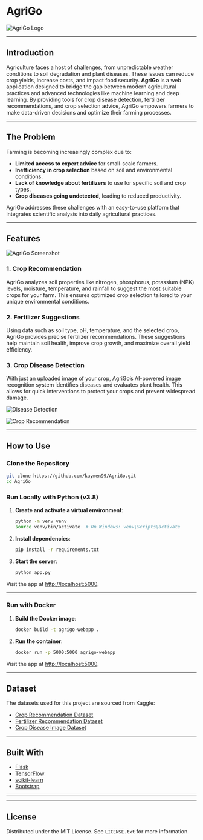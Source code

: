 <div id="top"></div>

# AgriGo

![AgriGo Logo](https://user-images.githubusercontent.com/83681204/159978827-fccf752e-2d36-4dc3-a15a-ce3a57e90165.png)

---

## Introduction

Agriculture faces a host of challenges, from unpredictable weather conditions to soil degradation and plant diseases. These issues can reduce crop yields, increase costs, and impact food security. **AgriGo** is a web application designed to bridge the gap between modern agricultural practices and advanced technologies like machine learning and deep learning. By providing tools for crop disease detection, fertilizer recommendations, and crop selection advice, AgriGo empowers farmers to make data-driven decisions and optimize their farming processes.

---

## The Problem

Farming is becoming increasingly complex due to:
- **Limited access to expert advice** for small-scale farmers.
- **Inefficiency in crop selection** based on soil and environmental conditions.
- **Lack of knowledge about fertilizers** to use for specific soil and crop types.
- **Crop diseases going undetected**, leading to reduced productivity.

AgriGo addresses these challenges with an easy-to-use platform that integrates scientific analysis into daily agricultural practices.

---

## Features

![AgriGo Screenshot](https://user-images.githubusercontent.com/83681204/159989052-08ae92b6-015d-4c63-b9d5-9fcb0579caeb.png)

### 1. Crop Recommendation  
AgriGo analyzes soil properties like nitrogen, phosphorus, potassium (NPK) levels, moisture, temperature, and rainfall to suggest the most suitable crops for your farm. This ensures optimized crop selection tailored to your unique environmental conditions.

### 2. Fertilizer Suggestions  
Using data such as soil type, pH, temperature, and the selected crop, AgriGo provides precise fertilizer recommendations. These suggestions help maintain soil health, improve crop growth, and maximize overall yield efficiency.

### 3. Crop Disease Detection  
With just an uploaded image of your crop, AgriGo’s AI-powered image recognition system identifies diseases and evaluates plant health. This allows for quick interventions to protect your crops and prevent widespread damage.

![Disease Detection](https://user-images.githubusercontent.com/83681204/159994252-6e44cd8e-4d20-4dcb-9e22-c0e35756fe1c.png) 

![Crop Recommendation](https://user-images.githubusercontent.com/83681204/159994452-d6a14dc9-d94f-4beb-8778-6ecdfe48f453.png)

---

## How to Use

### Clone the Repository

```bash
git clone https://github.com/kaymen99/AgriGo.git
cd AgriGo
```

### Run Locally with Python (v3.8)

1. **Create and activate a virtual environment**:
   ```bash
   python -m venv venv
   source venv/bin/activate  # On Windows: venv\Scripts\activate
   ```

2. **Install dependencies**:
   ```bash
   pip install -r requirements.txt
   ```

3. **Start the server**:
   ```bash
   python app.py
   ```

Visit the app at [http://localhost:5000](http://localhost:5000).

---

### Run with Docker

1. **Build the Docker image**:
   ```bash
   docker build -t agrigo-webapp .
   ```

2. **Run the container**:
   ```bash
   docker run -p 5000:5000 agrigo-webapp
   ```

Visit the app at [http://localhost:5000](http://localhost:5000).

---

## Dataset

The datasets used for this project are sourced from Kaggle:

- [Crop Recommendation Dataset](https://www.kaggle.com/datasets/atharvaingle/crop-recommendation-dataset)
- [Fertilizer Recommendation Dataset](https://www.kaggle.com/datasets/gdabhishek/fertilizer-prediction)
- [Crop Disease Image Dataset](https://www.kaggle.com/datasets/vipoooool/new-plant-diseases-dataset)

---

## Built With

- [Flask](https://flask.palletsprojects.com/en/2.0.x/)
- [TensorFlow](https://www.tensorflow.org)
- [scikit-learn](https://scikit-learn.org/stable/)
- [Bootstrap](https://getbootstrap.com/docs/5.0/getting-started/introduction/)

---


---

## License

Distributed under the MIT License. See `LICENSE.txt` for more information.

